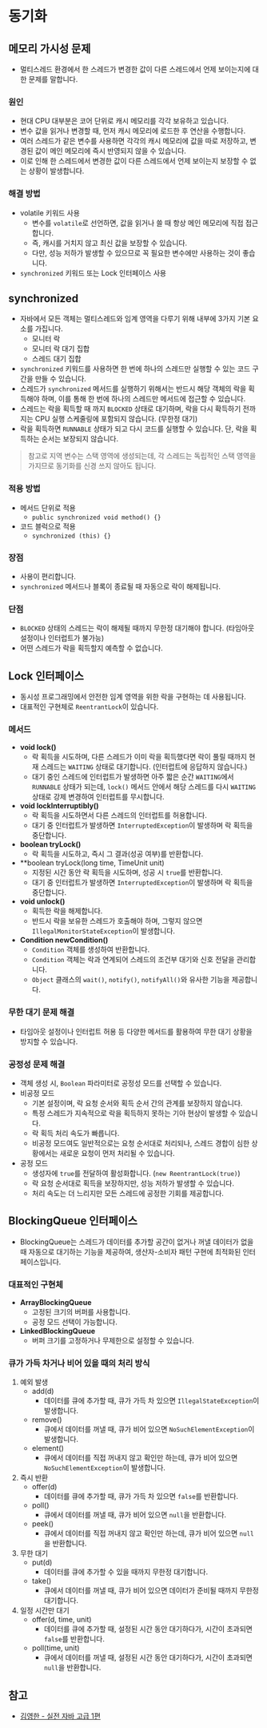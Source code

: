 # 동기화

## 메모리 가시성 문제

- 멀티스레드 환경에서 한 스레드가 변경한 값이 다른 스레드에서 언제 보이는지에 대한 문제를 말합니다.

### 원인

- 현대 CPU 대부분은 코어 단위로 캐시 메모리를 각각 보유하고 있습니다.
- 변수 값을 읽거나 변경할 때, 먼저 캐시 메모리에 로드한 후 연산을 수행합니다.
- 여러 스레드가 같은 변수를 사용하면 각각의 캐시 메모리에 값을 따로 저장하고, 변경된 값이 메인 메모리에 즉시 반영되지 않을 수 있습니다.
- 이로 인해 한 스레드에서 변경한 값이 다른 스레드에서 언제 보이는지 보장할 수 없는 상황이 발생합니다.

### 해결 방법

- volatile 키워드 사용
  - 변수를 `volatile`로 선언하면, 값을 읽거나 쓸 때 항상 메인 메모리에 직접 접근합니다.
  - 즉, 캐시를 거치지 않고 최신 값을 보장할 수 있습니다.
  - 다만, 성능 저하가 발생할 수 있으므로 꼭 필요한 변수에만 사용하는 것이 좋습니다.
- `synchronized` 키워드 또는 Lock 인터페이스 사용

## synchronized

- 자바에서 모든 객체는 멀티스레드와 임계 영역을 다루기 위해 내부에 3가지 기본 요소를 가집니다.
  - 모니터 락
  - 모니터 락 대기 집합
  - 스레드 대기 집합
- `synchronized` 키워드를 사용하면 한 번에 하나의 스레드만 실행할 수 있는 코드 구간을 만들 수 있습니다.
- 스레드가 `synchronized` 메서드를 실행하기 위해서는 반드시 해당 객체의 락을 획득해야 하며, 이를 통해 한 번에 하나의 스레드만 메서드에 접근할 수 있습니다.
- 스레드는 락을 획득할 때 까지 `BLOCKED` 상태로 대기하며, 락을 다시 확득하기 전까지는 CPU 실행 스케줄링에 포함되지 않습니다. (무한정 대기)
- 락을 획득하면 `RUNNABLE` 상태가 되고 다시 코드를 실행할 수 있습니다. 단, 락을 획득하는 순서는 보장되지 않습니다.

> 참고로 지역 변수는 스택 영역에 생성되는데, 각 스레드는 독립적인 스택 영역을 가지므로 동기화를 신경 쓰지 않아도 됩니다.

### 적용 방법

- 메서드 단위로 적용
  - `public synchronized void method() {}`
- 코드 블럭으로 적용
  - `synchronized (this) {}`

### 장점

- 사용이 편리합니다.
- `synchronized` 메서드나 블록이 종료될 때 자동으로 락이 해제됩니다.

### 단점

- `BLOCKED` 상태의 스레드는 락이 해제될 때까지 무한정 대기해야 합니다. (타임아웃 설정이나 인터럽트가 불가능)
- 어떤 스레드가 락을 획득할지 예측할 수 없습니다.

## Lock 인터페이스

- 동시성 프로그래밍에서 안전한 임계 영역을 위한 락을 구현하는 데 사용됩니다.
- 대표적인 구현체로 `ReentrantLock`이 있습니다.

### 메서드

- **void lock()**
  - 락 획득을 시도하며, 다른 스레드가 이미 락을 획득했다면 락이 풀릴 때까지 현재 스레드는 `WAITING` 상태로 대기합니다. (인터럽트에 응답하지 않습니다.)
  - 대기 중인 스레드에 인터럽트가 발생하면 아주 짧은 순간 `WAITING`에서 `RUNNABLE` 상태가 되는데, `lock()` 메서드 안에서 해당 스레드를 다시 `WAITING` 상태로 강제 변경하여 인터럽트를 무시합니다.
- **void lockInterruptibly()**
  - 락 획득을 시도하면서 다른 스레드의 인터럽트를 허용합니다.
  - 대기 중 인터럽트가 발생하면 `InterruptedException`이 발생하며 락 획득을 중단합니다.
- **boolean tryLock()**
  - 락 획득을 시도하고, 즉시 그 결과(성공 여부)를 반환합니다.
- **boolean tryLock(long time, TimeUnit unit)
  - 지정된 시간 동안 락 획득을 시도하며, 성공 시 `true`를 반환합니다.
  - 대기 중 인터럽트가 발생하면 `InterruptedException`이 발생하며 락 획득을 중단합니다.
- **void unlock()**
  - 획득한 락을 해제합니다.
  - 반드시 락을 보유한 스레드가 호출해야 하며, 그렇지 않으면 `IllegalMonitorStateException`이 발생합니다.
- **Condition newCondition()**
  - `Condition` 객체를 생성하여 반환합니다.
  - `Condition` 객체는 락과 연계되어 스레드의 조건부 대기와 신호 전달을 관리합니다.
  - `Object` 클래스의 `wait()`, `notify()`, `notifyAll()`와 유사한 기능을 제공합니다.

### 무한 대기 문제 해결

- 타임아웃 설정이나 인터럽트 허용 등 다양한 메서드를 활용하여 무한 대기 상황을 방지할 수 있습니다.

### 공정성 문제 해결

- 객체 생성 시, `Boolean` 파라미터로 공정성 모드를 선택할 수 있습니다.
- 비공정 모드
  - 기본 설정이며, 락 요청 순서와 획득 순서 간의 관계를 보장하지 않습니다.
  - 특정 스레드가 지속적으로 락을 획득하지 못하는 기아 현상이 발생할 수 있습니다.
  - 락 획득 처리 속도가 빠릅니다.
  - 비공정 모드여도 일반적으로는 요청 순서대로 처리되나, 스레드 경합이 심한 상황에서는 새로운 요청이 먼저 처리될 수 있습니다.
- 공정 모드
  - 생성자에 `true`를 전달하여 활성화합니다. (`new ReentrantLock(true)`)
  - 락 요청 순서대로 획득을 보장하지만, 성능 저하가 발생할 수 있습니다.
  - 처리 속도는 더 느리지만 모든 스레드에 공정한 기회를 제공합니다.

## BlockingQueue 인터페이스

- BlockingQueue는 스레드가 데이터를 추가할 공간이 없거나 꺼낼 데이터가 없을 때 자동으로 대기하는 기능을 제공하여, 생산자-소비자 패턴 구현에 최적화된 인터페이스입니다.

### 대표적인 구현체

- **ArrayBlockingQueue**
  - 고정된 크기의 버퍼를 사용합니다.
  - 공정 모드 선택이 가능합니다.
- **LinkedBlockingQueue**
  - 버퍼 크기를 고정하거나 무제한으로 설정할 수 있습니다.

### 큐가 가득 차거나 비어 있을 때의 처리 방식

1. 예외 발생
   - add(d)
     - 데이터를 큐에 추가할 때, 큐가 가득 차 있으면 `IllegalStateException`이 발생합니다.
   - remove()
     - 큐에서 데이터를 꺼낼 때, 큐가 비어 있으면 `NoSuchElementException`이 발생합니다.
   - element()
     - 큐에서 데이터를 직접 꺼내지 않고 확인만 하는데, 큐가 비어 있으면 `NoSuchElementException`이 발생합니다.
2. 즉시 반환
   - offer(d)
     -  데이터를 큐에 추가할 때, 큐가 가득 차 있으면 `false`를 반환합니다.
   - poll()
     - 큐에서 데이터를 꺼낼 때, 큐가 비어 있으면 `null`을 반환합니다.
   - peek()
     - 큐에서 데이터를 직접 꺼내지 않고 확인만 하는데, 큐가 비어 있으면 `null`을 반환합니다.
3. 무한 대기
   - put(d)
     - 데이터를 큐에 추가할 수 있을 때까지 무한정 대기합니다.
   - take()
     - 큐에서 데이터를 꺼낼 때, 큐가 비어 있으면 데이터가 준비될 때까지 무한정 대기합니다.
4. 일정 시간만 대기
   - offer(d, time, unit)
     - 데이터를 큐에 추가할 때, 설정된 시간 동안 대기하다가, 시간이 초과되면 `false`를 반환합니다.
   - poll(time, unit)
     - 큐에서 데이터를 꺼낼 때, 설정된 시간 동안 대기하다가, 시간이 초과되면 `null`을 반환합니다.

## 참고

- [김영한 - 실전 자바 고급 1편](https://www.inflearn.com/course/%EA%B9%80%EC%98%81%ED%95%9C%EC%9D%98-%EC%8B%A4%EC%A0%84-%EC%9E%90%EB%B0%94-%EA%B3%A0%EA%B8%89-1/dashboard)